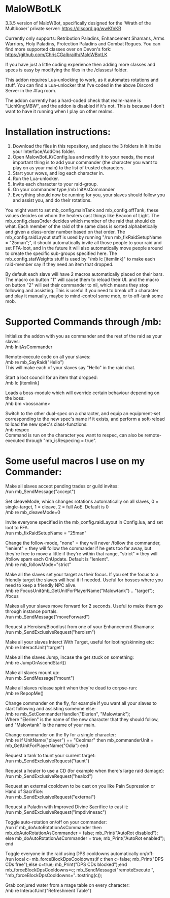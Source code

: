 # MaloWBotLK
3.3.5 version of MaloWBot, specifically designed for the 'Wrath of the Multiboxer' private server: https://discord.gg/wwKfnKR

Currently only supports: Retribution Paladins, Enhancement Shamans, Arms Warriors, Holy Paladins, Protection Paladins and Combat Rogues. You can find more supported classes over on Devon's fork: https://github.com/ChrisCGalbraith/MaloWBotLK   

If you have just a little coding experience then adding more classes and specs is easy by modifying the files in the /classes/ folder.

This addon requires Lua-unlocking to work, as it automates rotations and stuff. You can find a Lua-unlocker that I've coded in the above Discord Server in the #faq room.

The addon currently has a hard-coded check that realm-name is "LichKingMBW", and the addon is disabled if it's not. This is because I don't want to have it running when I play on other realms. 

# Installation instructions:
1. Download the files in this repository, and place the 3 folders in it inside your Interface/AddOns folder. 
2. Open MalowBotLK/Config.lua and modify it to your needs, the most important thing is to add your commander (the character you want to play on as your main) to the list of trusted characters.
3. Start your wows, and log each character in.
4. Run the Lua-unlocker.
5. Invite each character to your raid-group.
6. On your commander type /mb InitAsCommander
7. Everything should now be running for you, your slaves should follow you and assist you, and do their rotations.

You might want to set mb_config.mainTank and mb_config.offTank, these values decides on whom the healers cast things like Beacon of Light. The mb_config.classOrder decides which member of the raid that should do what. Each member of the raid of the same class is sorted alphabetically and given a class-order number based on that order. The mb_config.raidLayout stuff is used by running "/run mb_fixRaidSetupName = "25man";", it should automatically invite all those people to your raid and set FFA-loot, and in the future it will also automatically move people around to create the specific sub-groups specified here. The mb_config.statWeights stuff is used by "/mb lc [itemlink]" to make each raid-member say if they need an item that dropped.

By default each slave will have 2 macros automatically placed on their bars. The macro on button "1" will cause them to reload their UI. and the macro on button "2" will set their commander to nil, which means they stop following and assisting. This is useful if you need to break off a character and play it manually, maybe to mind-control some mob, or to off-tank some mob.
  
# Supported Commands through /mb:
Initialize the addon with you as commander and the rest of the raid as your slaves:  
/mb InitAsCommander

Remote-execute code on all your slaves:  
/mb re mb_SayRaid("Hello")  
This will make each of your slaves say "Hello" in the raid chat.

Start a loot council for an item that dropped:  
/mb lc [itemlink]

Loads a boss-module which will override certain behaviour depending on the boss:  
/mb bm \<bossname\>

Switch to the other dual-spec on a character, and equip an equipment-set corresponding to the new spec's name if it exists, and perform a soft-reload to load the new spec's class-functions:  
/mb respec  
Command is run on the character you want to respec, can also be remote-executed through "mb_isRespecing = true".  

# Some useful macros I use on my Commander:
Make all slaves accept pending trades or guild invites:  
/run mb_SendMessage("accept")

Set cleaveMode, which changes rotations automatically on all slaves, 0 = single-target, 1 = cleave, 2 = full AoE. Default is 0  
/mb re mb_cleaveMode=0

Invite everyone specified in the mb_config.raidLayout in Config.lua, and set loot to FFA.  
/run mb_fixRaidSetupName = "25man"

Change the follow-mode, "none" = they will never /follow the commander, "lenient" = they will follow the commander if he gets too far away, but they're free to move a little if they're within that range, "strict" = they will /follow spam each OnUpdate. Default is "lenient".  
/mb re mb_followMode="strict"

Make all the slaves set your target as their focus. If you set the focus to a friendly target the slaves will heal it if needed. Useful for bosses where you need to keep a friendly NPC alive.  
/mb re FocusUnit(mb_GetUnitForPlayerName("Malowtank") .. "target");  
/focus

Makes all your slaves move forward for 2 seconds. Useful to make them go through instance portals.  
/run mb_SendMessage("moveForward")

Request a Heroism/Bloodlust from one of your Enhancement Shamans:  
/run mb_SendExclusiveRequest("heroism")

Make all your slaves Interct With Target, useful for looting/skinning etc:  
/mb re InteractUnit("target")

Make all the slaves Jump, incase the get stuck on something:  
/mb re JumpOrAscendStart()

Make all slaves mount up:  
/run mb_SendMessage("mount")

Make all slaves release spirit when they're dead to corpse-run:  
/mb re RepopMe()

Change commander on the fly, for example if you want all your slaves to start following and assisting someone else:  
/mb re mb_SetCommanderHandler("Elerien", "Malowtank");  
Where "Elerien" is the name of the new character that they should follow, and "Malowtank" is the name of your main.

Change commander on the fly for a single character:  
/mb re if UnitName("player") == "Ceolmar" then mb_commanderUnit = mb_GetUnitForPlayerName("Odia") end

Request a tank to taunt your current target:  
/run mb_SendExclusiveRequest("taunt")

Request a healer to use a CD (for example when there's large raid damage):  
/run mb_SendExclusiveRequest("healcd")

Request an external cooldown to be cast on you like Pain Supression or Hand of Sacrifice:  
/run mb_SendExclusiveRequest("external")

Request a Paladin with Improved Divine Sacrifice to cast it:  
/run mb_SendExclusiveRequest("impdivinesac")

Toggle auto-rotation on/off on your commander:  
/run if mb_doAutoRotationAsCommander then mb_doAutoRotationAsCommander = false; mb_Print("AutoRot disabled"); else mb_doAutoRotationAsCommander = true; mb_Print("AutoRot enabled"); end

Toggle everyone in the raid using DPS cooldowns automatically on/off:  
/run local c=mb_forceBlockDpsCooldowns;if c then c=false; mb_Print("DPS CDs free");else c=true; mb_Print("DPS CDs blocked");end mb_forceBlockDpsCooldowns=c; mb_SendMessage("remoteExecute ", "mb_forceBlockDpsCooldowns="..tostring(c));

Grab conjured water from a mage table on every character:  
/mb re InteractUnit("Refreshment Table")

